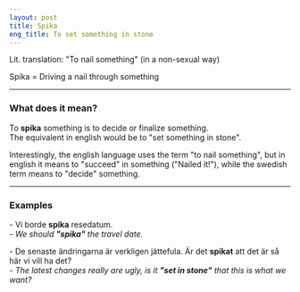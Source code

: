 ```yaml
---
layout: post
title: Spika
eng_title: To set something in stone
---
```


Lit. translation: "To nail something" (in a non-sexual way)

Spika = Driving a nail through something

----

### What does it mean?

To **spika** something is to decide or finalize something.  
The equivalent in english would be to "set something in stone".

Interestingly, the english language uses the term "to nail something", but in english it means to "succeed" in something ("Nailed it!"), while the swedish term means to "decide" something.

----

### Examples

\- Vi borde **spika** resedatum.  
_\- We should **"spika"** the travel date._

\- De senaste ändringarna är verkligen jättefula. Är det **spikat** att det är så här vi vill ha det?  
_\- The latest changes really are ugly, is it **"set in stone"** that this is what we want?_
